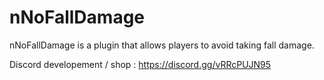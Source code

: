 # nNoFallDamage
nNoFallDamage is a plugin that allows players to avoid taking fall damage.

Discord developement / shop : https://discord.gg/vRRcPUJN95
